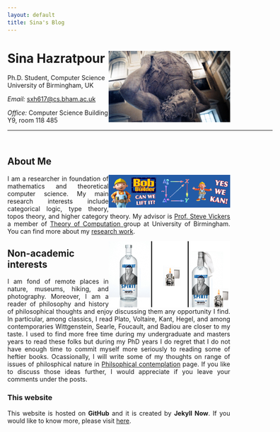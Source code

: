 ```yaml
---
layout: default
title: Sina's Blog
---
```



<!-- {% include image.html url="/images/me2.jpeg" caption="Dhawal Joharapurkar" width=275 align="right" %} -->


<div class="blurb">

# Sina Hazratpour    <a href="/images/atlas.jpg" target="_blank"><img src="images/atlas.jpg" alt="Sina" style="width:275px;" align="right"></a>
Ph.D. Student, Computer Science <br>
University of Birmingham, UK <br>

<!-- <em>Curriculum Vitae: </em><a href="">PDF</a>  <small>(September, 2017)</small> <br> -->
<em>Email: </em><a href="mailto:sxh617@cs.bham.ac.uk">sxh617@cs.bham.ac.uk</a> <br>
<!--|<a href="mailto:blahblah@gmail.com">blahblah@gmail.com</a> <br> -->
<em>Office: </em>Computer Science Building Y9, room 118 485<br>
<!-- <p><a href="http://doodle.com/sina" target="_blank">Meet me!</a> | <a href="http://flask.io/yoUm1" target="_blank">Assign me a task!</a> (please let me know you've added something!)</p> -->
<hr width="600px">

<hr style="height:10pt; visibility:hidden;" />

## About Me 
<a href="https://www.cs.bham.ac.uk/people/Sina%20Hazratpour" target="_blank"><img src="images/YesWeKan.png" alt="My Profile" style="width:275px;" align="right"></a>


<p align="justify" style="max-width:600px">
I am a researcher in foundation of mathematics and theoretical computer science. My main research interests include categorical logic, type theory, topos theory, and higher category theory. My advisor is <a href="https://www.cs.bham.ac.uk/~sjv/" target="_blank">Prof. Steve Vickers </a> a member of <a href="https://www.cs.bham.ac.uk/research/groupings/theory/" target="_blank">Theory of Computation </a> group at University of Birmingham. You can find more about my <a href="/peripatetic-thoughts" target="_blank">research work</a>. 
</p>

<a href="/peripatetic-thoughts" target="_blank"><img src="images/HegelMarx.png" alt="" style="width:275px;" align="right"></a>


## Non-academic interests 
<p align="justify" style="max-width:600px">
I am fond of remote places in nature, museums, hiking, and photography. Moreover, I am a reader of philosophy and history of philosophical thoughts and enjoy discussing them any opportunity I find. In particular, among classics, I read Plato, Voltaire, Kant, Hegel, and among contemporaries Wittgenstein, Searle, Foucault, and Badiou are closer to my taste. I used to find more free time during my undergraduate and masters years to read these folks but during my PhD years I do regret that I do not have enough time to commit myself more seriously to reading some of heftier books. Ocassionally, I will write some of my thoughts on range of issues of philosphical nature in <a href="/peripatetic-thoughts">Philsophical contemplation</a> page. If you like to discuss those ideas further, I would appreciate if you leave your comments under the posts. 
</p>

### This website 
<p align="justify" style="max-width:600px">
This website is hosted on <b>GitHub</b> and it is created by <b>Jekyll Now</b>. If you would like to know more, please visit <a href="Jekyll">here</a>. 
</p>
	


</div><!-- /.blurb -->


